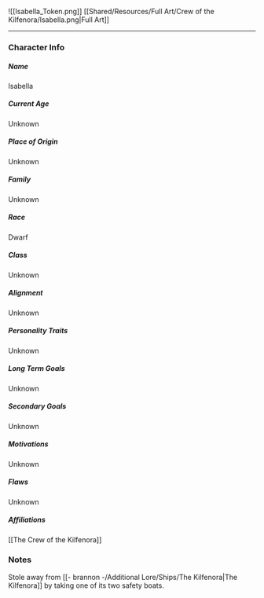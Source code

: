 ![[Isabella_Token.png]]
[[Shared/Resources/Full Art/Crew of the Kilfenora/Isabella.png|Full Art]]

---
### Character Info

##### Name 
Isabella

##### Current Age
Unknown

##### Place of Origin
Unknown

##### Family
Unknown

##### Race
Dwarf

##### Class
Unknown

##### Alignment
Unknown

##### Personality Traits
Unknown

##### Long Term Goals
Unknown

##### Secondary Goals
Unknown

##### Motivations
Unknown

##### Flaws
Unknown

##### Affiliations
[[The Crew of the Kilfenora]]

### Notes
Stole away from [[- brannon -/Additional Lore/Ships/The Kilfenora|The Kilfenora]] by taking one of its two safety boats.
